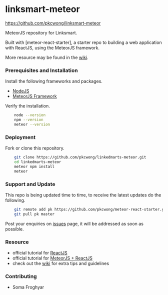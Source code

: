 # linksmart-meteor

https://github.com/pkcwong/linksmart-meteor

MeteorJS repository for Linksmart.

Built with [meteor-react-starter], a starter repo to building a web application with ReactJS, using the MeteorJS framework.

More resource may be found in the [wiki](https://github.com/pkcwong/meteor-react-starter/wiki).

### Prerequisites and Installation

Install the following frameworks and packages.

- [NodeJS](https://nodejs.org/en/)
- [MeteorJS Framework](https://www.meteor.com/install)

Verify the installation.

```bash
    node --version
    npm --version
    meteor --version
```

### Deployment

Fork or clone this repository.

```bash
    git clone https://github.com/pkcwong/linkedmarts-meteor.git
    cd linkedmarts-meteor
    meteor npm install
    meteor
```

### Support and Update

This repo is being updated time to time, to receive the latest updates do the following.

```bash
    git remote add pk https://github.com/pkcwong/meteor-react-starter.git
    git pull pk master
```

Post your enquiries on [issues](https://github.com/pkcwong/meteor-react-starter/issues) page, it will be addressed as soon as possible.

### Resource

- official tutorial for [ReactJS](https://reactjs.org/)
- official tutorial for [MeteorJS + ReactJS](https://www.meteor.com/tutorials/react/creating-an-app)
- check out the [wiki](https://github.com/pkcwong/meteor-react-starter/wiki) for extra tips and guidelines

### Contributing

- Soma Froghyar

